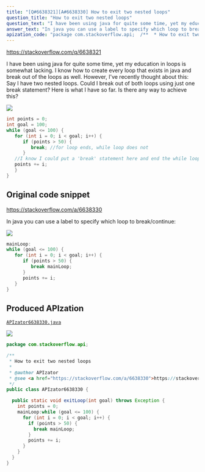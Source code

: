 ```yaml
---
title: "[Q#6638321][A#6638330] How to exit two nested loops"
question_title: "How to exit two nested loops"
question_text: "I have been using java for quite some time, yet my education in loops is somewhat lacking.  I know how to create every loop that exists in java and break out of the loops as well. However, I've recently thought about this: Say I have two nested loops. Could I break out of both loops using just one break statement? Here is what I have so far. Is there any way to achieve this?"
answer_text: "In java you can use a label to specify which loop to break/continue:"
apization_code: "package com.stackoverflow.api;  /**  * How to exit two nested loops  *  * @author APIzator  * @see <a href=\"https://stackoverflow.com/a/6638330\">https://stackoverflow.com/a/6638330</a>  */ public class APIzator6638330 {    public static void exitLoop(int goal) throws Exception {     int points = 0;     mainLoop:while (goal <= 100) {       for (int i = 0; i < goal; i++) {         if (points > 50) {           break mainLoop;         }         points += i;       }     }   } }"
---
```


https://stackoverflow.com/q/6638321

I have been using java for quite some time, yet my education in loops is somewhat lacking.  I know how to create every loop that exists in java and break out of the loops as well. However, I&#x27;ve recently thought about this:
Say I have two nested loops. Could I break out of both loops using just one break statement?
Here is what I have so far.
Is there any way to achieve this?


<div class="code-logo"><img src="/stackoverflow.png" /></div>

```java
int points = 0;
int goal = 100;
while (goal <= 100) {
   for (int i = 0; i < goal; i++) {
      if (points > 50) {
         break; //for loop ends, while loop does not
      }
   //I know I could put a 'break' statement here and end the while loop but I want to do it using just one 'break' statement
   points += i;
   }
}
```


## Original code snippet

https://stackoverflow.com/a/6638330

In java you can use a label to specify which loop to break/continue:

<div class="code-logo"><img src="/stackoverflow.png" /></div>

```java
mainLoop:
while (goal <= 100) {
   for (int i = 0; i < goal; i++) {
      if (points > 50) {
         break mainLoop;
      }
      points += i;
   }
}
```

## Produced APIzation

[`APIzator6638330.java`](https://github.com/pasqualesalza/apization-temp-data/raw/master/search/APIzator6638330.java)

<div class="code-logo"><img src="/apizator.png" /></div>

```java
package com.stackoverflow.api;

/**
 * How to exit two nested loops
 *
 * @author APIzator
 * @see <a href="https://stackoverflow.com/a/6638330">https://stackoverflow.com/a/6638330</a>
 */
public class APIzator6638330 {

  public static void exitLoop(int goal) throws Exception {
    int points = 0;
    mainLoop:while (goal <= 100) {
      for (int i = 0; i < goal; i++) {
        if (points > 50) {
          break mainLoop;
        }
        points += i;
      }
    }
  }
}

```